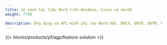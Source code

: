 ```yaml
---
title: So sánh tài liệu Word trên Windows, Linux và macOS 
weight: 7730

description: Ứng dụng và API miễn phí cho Word DOC, DOCX, DOCM, DOTM, RTF, DOT và so sánh ODT
---
```


{{< blocks/products/pf/agp/feature-solution >}} 

